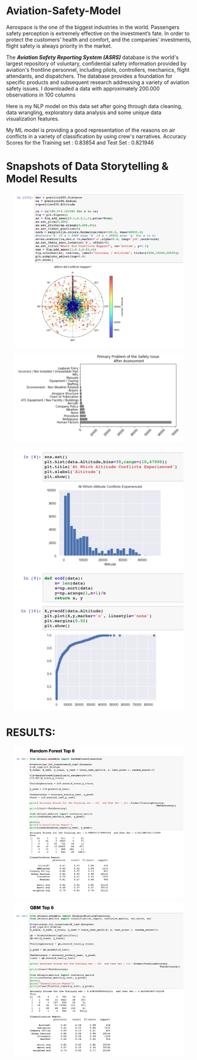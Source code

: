 # Aviation-Safety-Model
Aerospace is the one of the biggest industries in the world. Passengers safety perception is extremely effective on the investment’s fate. In order to protect the customers’ health and comfort, and the companies’ investments, flight safety is always priority in the market.

The ***Aviation Safety Reporting System (ASRS)*** database is the world's largest repository of voluntary, confidential safety information provided by aviation's frontline personnel, including pilots, controllers, mechanics, flight attendants, and dispatchers. The database provides a foundation for specific products and subsequent research addressing a variety of aviation safety issues. I downloaded a data with approximately 200.000 observations in 100 columns

Here is my NLP model on this data set after going through data cleaning, data wrangling, exploratory data analysis and some unique data visualization features.

My ML model is providing a good representation of the reasons on air conflicts in a variety of classification by using crew's narratives.
Accuracy Scores for the Training set : 0.83854 and Test Set : 0.821946

# Snapshots of Data Storytelling & Model Results

<p align="center">
  <img width="460" height="auto" src="https://github.com/alibas01/Aviation-Safety-Issues/blob/master/pics/inciden_dist_by_loc.png">
</p>

<p align="center">
  <img width="460" height="auto" src="https://github.com/alibas01/Aviation-Safety-Issues/blob/master/pics/amount_of%20assesments.png">
</p>

<p align="center">
  <img width="460" height="auto" src="https://github.com/alibas01/Aviation-Safety-Issues/blob/master/pics/EDA_altitudes.png">
</p>

# RESULTS:
<p align="center">
  <img width="460" height="auto" src="https://github.com/alibas01/Aviation-Safety-Issues/blob/master/pics/Random_forest_model.png">
</p>
<p align="center">
  <img width="460" height="auto" src="https://github.com/alibas01/Aviation-Safety-Issues/blob/master/pics/Gradient_boost_model.png">
</p>